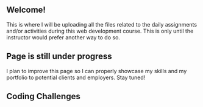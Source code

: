 ## Welcome!

This is where I will be uploading all the files related to the daily assignments and/or activities during this web development course. This is only until the instructor would prefer another way to do so. 

## Page is still under progress

I plan to improve this page so I can properly showcase my skills and my portfolio to potential clients and employers. Stay tuned!

## Coding Challenges


